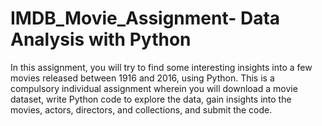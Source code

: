# IMDB_Movie_Assignment- Data Analysis with Python
In this assignment, you will try to find some interesting insights into a few movies released between 1916 and 2016, using Python. This is a compulsory individual assignment wherein you will download a movie dataset, write Python code to explore the data, gain insights into the movies, actors, directors, and collections, and submit the code.
